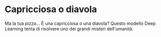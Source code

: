 # Capricciosa o diavola

Ma la tua pizza... È una capricciosa o una diavola? Questo modello Deep Learning tenta di risolvere uno dei grandi misteri dell'umanità.

